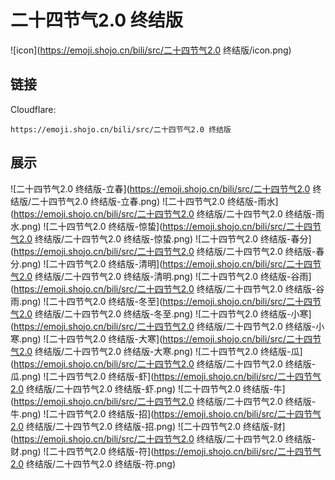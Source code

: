 # 二十四节气2.0 终结版
![icon](https://emoji.shojo.cn/bili/src/二十四节气2.0 终结版/icon.png)
## 链接
Cloudflare:
```
https://emoji.shojo.cn/bili/src/二十四节气2.0 终结版
```
## 展示
![二十四节气2.0 终结版-立春](https://emoji.shojo.cn/bili/src/二十四节气2.0 终结版/二十四节气2.0 终结版-立春.png)
![二十四节气2.0 终结版-雨水](https://emoji.shojo.cn/bili/src/二十四节气2.0 终结版/二十四节气2.0 终结版-雨水.png)
![二十四节气2.0 终结版-惊蛰](https://emoji.shojo.cn/bili/src/二十四节气2.0 终结版/二十四节气2.0 终结版-惊蛰.png)
![二十四节气2.0 终结版-春分](https://emoji.shojo.cn/bili/src/二十四节气2.0 终结版/二十四节气2.0 终结版-春分.png)
![二十四节气2.0 终结版-清明](https://emoji.shojo.cn/bili/src/二十四节气2.0 终结版/二十四节气2.0 终结版-清明.png)
![二十四节气2.0 终结版-谷雨](https://emoji.shojo.cn/bili/src/二十四节气2.0 终结版/二十四节气2.0 终结版-谷雨.png)
![二十四节气2.0 终结版-冬至](https://emoji.shojo.cn/bili/src/二十四节气2.0 终结版/二十四节气2.0 终结版-冬至.png)
![二十四节气2.0 终结版-小寒](https://emoji.shojo.cn/bili/src/二十四节气2.0 终结版/二十四节气2.0 终结版-小寒.png)
![二十四节气2.0 终结版-大寒](https://emoji.shojo.cn/bili/src/二十四节气2.0 终结版/二十四节气2.0 终结版-大寒.png)
![二十四节气2.0 终结版-瓜](https://emoji.shojo.cn/bili/src/二十四节气2.0 终结版/二十四节气2.0 终结版-瓜.png)
![二十四节气2.0 终结版-虾](https://emoji.shojo.cn/bili/src/二十四节气2.0 终结版/二十四节气2.0 终结版-虾.png)
![二十四节气2.0 终结版-牛](https://emoji.shojo.cn/bili/src/二十四节气2.0 终结版/二十四节气2.0 终结版-牛.png)
![二十四节气2.0 终结版-招](https://emoji.shojo.cn/bili/src/二十四节气2.0 终结版/二十四节气2.0 终结版-招.png)
![二十四节气2.0 终结版-财](https://emoji.shojo.cn/bili/src/二十四节气2.0 终结版/二十四节气2.0 终结版-财.png)
![二十四节气2.0 终结版-符](https://emoji.shojo.cn/bili/src/二十四节气2.0 终结版/二十四节气2.0 终结版-符.png)
